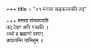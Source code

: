 +++
title = "०१ मनसा सङ्कल्पयति तद्"

+++
मनसा संकल्पयति  
तद् देवाꣳ अपि गच्छति ।  
अथो ह ब्रह्माणो वशाम्  
उपप्रयन्ति याचितुम् ॥